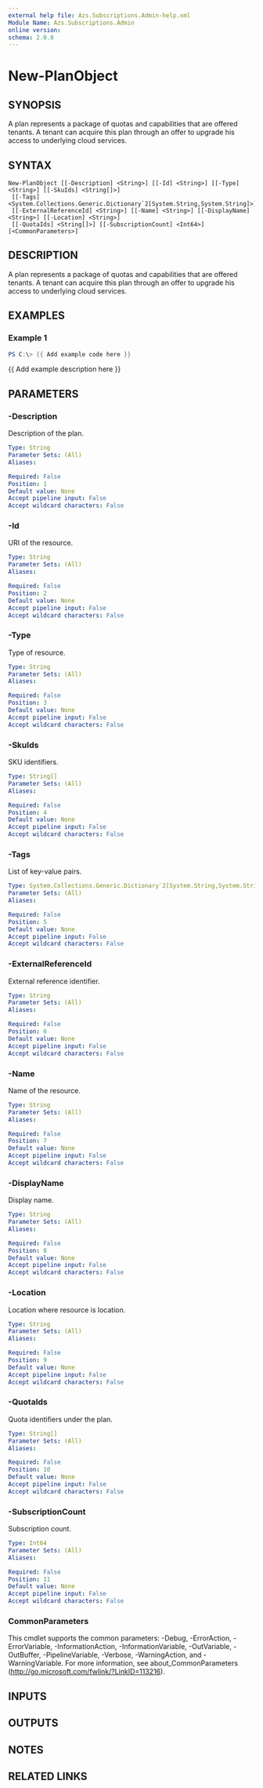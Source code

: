 ```yaml
---
external help file: Azs.Subscriptions.Admin-help.xml
Module Name: Azs.Subscriptions.Admin
online version:
schema: 2.0.0
---
```


# New-PlanObject

## SYNOPSIS
A plan represents a package of quotas and capabilities that are offered tenants.
A tenant can acquire this plan through an offer to upgrade his access to underlying cloud services.

## SYNTAX

```
New-PlanObject [[-Description] <String>] [[-Id] <String>] [[-Type] <String>] [[-SkuIds] <String[]>]
 [[-Tags] <System.Collections.Generic.Dictionary`2[System.String,System.String]>]
 [[-ExternalReferenceId] <String>] [[-Name] <String>] [[-DisplayName] <String>] [[-Location] <String>]
 [[-QuotaIds] <String[]>] [[-SubscriptionCount] <Int64>] [<CommonParameters>]
```

## DESCRIPTION
A plan represents a package of quotas and capabilities that are offered tenants.
A tenant can acquire this plan through an offer to upgrade his access to underlying cloud services.

## EXAMPLES

### Example 1
```powershell
PS C:\> {{ Add example code here }}
```

{{ Add example description here }}

## PARAMETERS

### -Description
Description of the plan.

```yaml
Type: String
Parameter Sets: (All)
Aliases:

Required: False
Position: 1
Default value: None
Accept pipeline input: False
Accept wildcard characters: False
```

### -Id
URI of the resource.

```yaml
Type: String
Parameter Sets: (All)
Aliases:

Required: False
Position: 2
Default value: None
Accept pipeline input: False
Accept wildcard characters: False
```

### -Type
Type of resource.

```yaml
Type: String
Parameter Sets: (All)
Aliases:

Required: False
Position: 3
Default value: None
Accept pipeline input: False
Accept wildcard characters: False
```

### -SkuIds
SKU identifiers.

```yaml
Type: String[]
Parameter Sets: (All)
Aliases:

Required: False
Position: 4
Default value: None
Accept pipeline input: False
Accept wildcard characters: False
```

### -Tags
List of key-value pairs.

```yaml
Type: System.Collections.Generic.Dictionary`2[System.String,System.String]
Parameter Sets: (All)
Aliases:

Required: False
Position: 5
Default value: None
Accept pipeline input: False
Accept wildcard characters: False
```

### -ExternalReferenceId
External reference identifier.

```yaml
Type: String
Parameter Sets: (All)
Aliases:

Required: False
Position: 6
Default value: None
Accept pipeline input: False
Accept wildcard characters: False
```

### -Name
Name of the resource.

```yaml
Type: String
Parameter Sets: (All)
Aliases:

Required: False
Position: 7
Default value: None
Accept pipeline input: False
Accept wildcard characters: False
```

### -DisplayName
Display name.

```yaml
Type: String
Parameter Sets: (All)
Aliases:

Required: False
Position: 8
Default value: None
Accept pipeline input: False
Accept wildcard characters: False
```

### -Location
Location where resource is location.

```yaml
Type: String
Parameter Sets: (All)
Aliases:

Required: False
Position: 9
Default value: None
Accept pipeline input: False
Accept wildcard characters: False
```

### -QuotaIds
Quota identifiers under the plan.

```yaml
Type: String[]
Parameter Sets: (All)
Aliases:

Required: False
Position: 10
Default value: None
Accept pipeline input: False
Accept wildcard characters: False
```

### -SubscriptionCount
Subscription count.

```yaml
Type: Int64
Parameter Sets: (All)
Aliases:

Required: False
Position: 11
Default value: None
Accept pipeline input: False
Accept wildcard characters: False
```

### CommonParameters
This cmdlet supports the common parameters: -Debug, -ErrorAction, -ErrorVariable, -InformationAction, -InformationVariable, -OutVariable, -OutBuffer, -PipelineVariable, -Verbose, -WarningAction, and -WarningVariable. For more information, see about_CommonParameters (<http://go.microsoft.com/fwlink/?LinkID=113216>).

## INPUTS

## OUTPUTS

## NOTES

## RELATED LINKS
